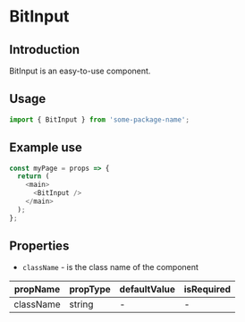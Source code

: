 # BitInput

<!-- STORY -->

## Introduction

BitInput is an easy-to-use component.

## Usage

```javascript
import { BitInput } from 'some-package-name';
```

## Example use

```javascript
const myPage = props => {
  return (
    <main>
      <BitInput />
    </main>
  );
};
```

## Properties

- `className` - is the class name of the component

| propName  | propType | defaultValue | isRequired |
| --------- | -------- | ------------ | ---------- |
| className | string   | -            | -          |
